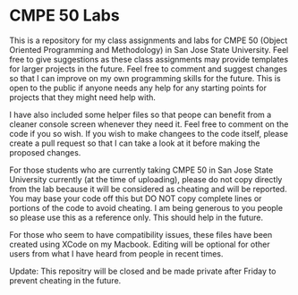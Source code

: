 # CMPE 50 Labs

This is a repository for my class assignments and labs for CMPE 50 (Object Oriented Programming and Methodology) in San Jose State University. Feel free to give suggestions as these class assignments may provide templates for larger projects in the future. Feel free to comment and suggest changes so that I can improve on my own programming skills for the future. This is open to the public if anyone needs any help for any starting points for projects that they might need help with.

I have also included some helper files so that peope can benefit from a cleaner console screen whenever they need it. Feel free to comment on the code if you so wish. If you wish to make changees to the code itself, please create a pull request so that I can take a look at it before making the proposed changes.

For those students who are currently taking CMPE 50 in San Jose State University currently (at the time of uploading), please do not copy directly from the lab because it will be considered as cheating and will be reported. You may base your code off this but DO NOT copy complete lines or portions of the code to avoid cheating. I am being generous to you people so please use this as a reference only. This should help in the future.

For those who seem to have compatibility issues, these files have been created using XCode on my Macbook. Editing will be optional for other users from what I have heard from people in recent times.

Update:
This repositry will be closed and be made private after Friday to prevent cheating in the future.
